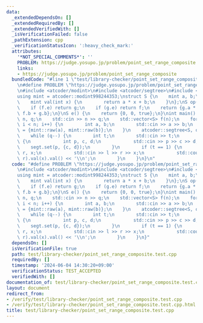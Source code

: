 ```yaml
---
data:
  _extendedDependsOn: []
  _extendedRequiredBy: []
  _extendedVerifiedWith: []
  _isVerificationFailed: false
  _pathExtension: cpp
  _verificationStatusIcon: ':heavy_check_mark:'
  attributes:
    '*NOT_SPECIAL_COMMENTS*': ''
    PROBLEM: https://judge.yosupo.jp/problem/point_set_range_composite
    links:
    - https://judge.yosupo.jp/problem/point_set_range_composite
  bundledCode: "#line 1 \"test/library-checker/point_set_range_composite.test.cpp\"\
    \n#define PROBLEM \"https://judge.yosupo.jp/problem/point_set_range_composite\"\
    \n#include <atcoder/modint>\n#include <atcoder/segtree>\n#include <iostream>\n\
    using mint = atcoder::modint998244353;\nstruct S {\n    mint a, b;\n    bool e;\n\
    \    mint val(int x) {\n        return a * x + b;\n    }\n};\nS op(S f, S g) {\n\
    \    if (f.e) return g;\n    if (g.e) return f;\n    return {g.a * f.a, g.a *\
    \ f.b + g.b};\n}\nS e() {\n    return {0, 0, true};\n}\nint main() {\n    int\
    \ n, q;\n    std::cin >> n >> q;\n    std::vector<S> f(n);\n    for (int i = 0;\
    \ i < n; i++) {\n        int a, b;\n        std::cin >> a >> b;\n        f[i]\
    \ = {mint::raw(a), mint::raw(b)};\n    }\n    atcoder::segtree<S, op, e> segt(f);\n\
    \    while (q--) {\n        int t;\n        std::cin >> t;\n        if (t == 0)\
    \ {\n            int p, c, d;\n            std::cin >> p >> c >> d;\n        \
    \    segt.set(p, {c, d});\n        }\n        if (t == 1) {\n            int l,\
    \ r, x;\n            std::cin >> l >> r >> x;\n            std::cout << segt.prod(l,\
    \ r).val(x).val() << '\\n';\n        }\n    }\n}\n"
  code: "#define PROBLEM \"https://judge.yosupo.jp/problem/point_set_range_composite\"\
    \n#include <atcoder/modint>\n#include <atcoder/segtree>\n#include <iostream>\n\
    using mint = atcoder::modint998244353;\nstruct S {\n    mint a, b;\n    bool e;\n\
    \    mint val(int x) {\n        return a * x + b;\n    }\n};\nS op(S f, S g) {\n\
    \    if (f.e) return g;\n    if (g.e) return f;\n    return {g.a * f.a, g.a *\
    \ f.b + g.b};\n}\nS e() {\n    return {0, 0, true};\n}\nint main() {\n    int\
    \ n, q;\n    std::cin >> n >> q;\n    std::vector<S> f(n);\n    for (int i = 0;\
    \ i < n; i++) {\n        int a, b;\n        std::cin >> a >> b;\n        f[i]\
    \ = {mint::raw(a), mint::raw(b)};\n    }\n    atcoder::segtree<S, op, e> segt(f);\n\
    \    while (q--) {\n        int t;\n        std::cin >> t;\n        if (t == 0)\
    \ {\n            int p, c, d;\n            std::cin >> p >> c >> d;\n        \
    \    segt.set(p, {c, d});\n        }\n        if (t == 1) {\n            int l,\
    \ r, x;\n            std::cin >> l >> r >> x;\n            std::cout << segt.prod(l,\
    \ r).val(x).val() << '\\n';\n        }\n    }\n}"
  dependsOn: []
  isVerificationFile: true
  path: test/library-checker/point_set_range_composite.test.cpp
  requiredBy: []
  timestamp: '2024-06-04 14:30:20+09:00'
  verificationStatus: TEST_ACCEPTED
  verifiedWith: []
documentation_of: test/library-checker/point_set_range_composite.test.cpp
layout: document
redirect_from:
- /verify/test/library-checker/point_set_range_composite.test.cpp
- /verify/test/library-checker/point_set_range_composite.test.cpp.html
title: test/library-checker/point_set_range_composite.test.cpp
---
```

